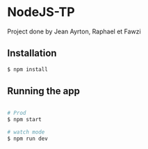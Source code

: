 # NodeJS-TP

Project done by Jean Ayrton, Raphael et Fawzi

## Installation
```bash
$ npm install
```
## Running the app
```bash

# Prod
$ npm start

# watch mode
$ npm run dev
```

